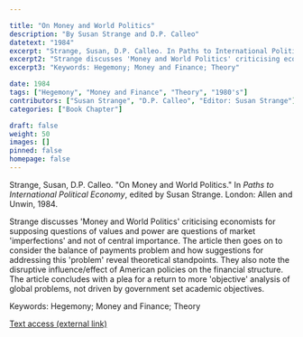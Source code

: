 ```yaml
---

title: "On Money and World Politics"
description: "By Susan Strange and D.P. Calleo"
datetext: "1984"
excerpt: "Strange, Susan, D.P. Calleo. In Paths to International Political Economy, edited by Susan Strange. London: Allen and Unwin, 1984."
excerpt2: "Strange discusses 'Money and World Politics' criticising economists for supposing questions of values and power are questions of market 'imperfections' and not of central importance. The article then goes on to consider the balance of payments problem and how suggestions for addressing this 'problem' reveal theoretical standpoints. They also note the disruptive influence/effect of American policies on the financial structure. The article concludes with a plea for a return to more 'objective' analysis of global problems, not driven by government set academic objectives."
excerpt3: "Keywords: Hegemony; Money and Finance; Theory"

date: 1984
tags: ["Hegemony", "Money and Finance", "Theory", "1980's"]
contributors: ["Susan Strange", "D.P. Calleo", "Editor: Susan Strange"]
categories: ["Book Chapter"]

draft: false
weight: 50
images: []
pinned: false
homepage: false
---
```


Strange, Susan, D.P. Calleo. "On Money and World Politics." In *Paths to International Political Economy*, edited by Susan Strange. London: Allen and Unwin, 1984.

Strange discusses 'Money and World Politics' criticising economists for supposing questions of values and power are questions of market 'imperfections' and not of central importance. The article then goes on to consider the balance of payments problem and how suggestions for addressing this 'problem' reveal theoretical standpoints. They also note the disruptive influence/effect of American policies on the financial structure. The article concludes with a plea for a return to more 'objective' analysis of global problems, not driven by government set academic objectives.

Keywords: Hegemony; Money and Finance; Theory

[Text access (external link)](https://www.worldcat.org/title/611105010)
